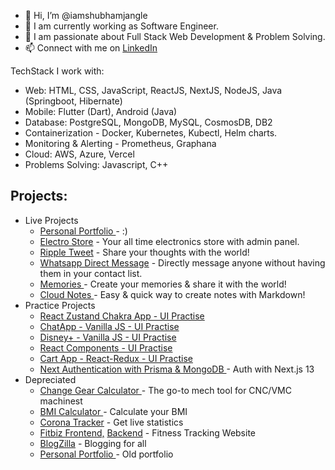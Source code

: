 - 👋 Hi, I’m @iamshubhamjangle
- 👀 I am currently working as Software Engineer.
- 🌱 I am passionate about Full Stack Web Development & Problem Solving.
- 📫 Connect with me on [LinkedIn](https://www.linkedin.com/in/imshubhamjangle/)

TechStack I work with:
  - Web: HTML, CSS, JavaScript, ReactJS, NextJS, NodeJS, Java (Springboot, Hibernate)
  - Mobile: Flutter (Dart), Android (Java)
  - Database: PostgreSQL, MongoDB, MySQL, CosmosDB, DB2
  - Containerization - Docker, Kubernetes, Kubectl, Helm charts.
  - Monitoring & Alerting - Prometheus, Graphana
  - Cloud: AWS, Azure, Vercel
  - Problems Solving: Javascript, C++ 

## Projects:
- Live Projects
    - [Personal Portfolio ](https://www.shubhamjangle.com/) - :)
    - [Electro Store](https://electro.iamshubhamjangle.vercel.app/) - Your all time electronics store with admin panel.
    - [Ripple Tweet](http://ripple.iamshubhamjangle.vercel.app/) - Share your thoughts with the world!
    - [Whatsapp Direct Message](https://iamshubhamjangle.github.io/whatsapp-direct-message/)  - Directly message anyone without having them in your contact list.
    - [Memories ](https://memories-1n53.onrender.com/) - Create your memories & share it with the world!
    - [Cloud Notes ](https://markdown-cloud-notes.onrender.com/) - Easy & quick way to create notes with Markdown!
- Practice Projects
    - [React Zustand Chakra App - UI Practise](https://zustand-chakra-ekart-demo.vercel.app/)
    - [ChatApp - Vanilla JS - UI Practise ](https://iamshubhamjangle.github.io/web-chat-vanilla-js/)
    - [Disney+ - Vanilla JS - UI Practise ](https://iamshubhamjangle.github.io/disney-plus-clone/)
    - [React Components - UI Practise ](https://iamshubhamjangle.github.io/ReactPractice/)
    - [Cart App - React-Redux - UI Practise ](https://iamshubhamjangle.github.io/Cart-Using-Redux-Toolkit/)
    - [Next Authentication with Prisma & MongoDB ](https://nextauth-iamshubhamjangle.vercel.app/) - Auth with Next.js 13
- Depreciated
    - [Change Gear Calculator ](https://github.com/iamshubhamjangle/ChangeGearCalculator) - The go-to mech tool for CNC/VMC machinest
    - [BMI Calculator ](https://github.com/iamshubhamjangle/BMI-calculator) - Calculate your BMI
    - [Corona Tracker](https://github.com/iamshubhamjangle/corona_tracker) - Get live statistics
    - [Fitbiz Frontend,](https://github.com/iamshubhamjangle/fitbiz-frontend) [Backend](https://github.com/iamshubhamjangle/fitbiz-backend) - Fitness Tracking Website
    - [BlogZilla](https://github.com/iamshubhamjangle/BlogZilla) - Blogging for all
    - [Personal Portfolio ](https://iamshubhamjangle.github.io/portfolio/) - Old portfolio

<!---
iamshubhamjangle/iamshubhamjangle is a ✨ special ✨ repository because its `README.md` (this file) appears on your GitHub profile.
You can click the Preview link to take a look at your changes.
--->
